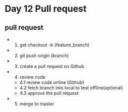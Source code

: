 # Day 12 Pull request
## pull request
- 1. get checkout -b (feature_branch)
- 2. git push origin (branch)
- 3. create a pull request on Github
- 4. review code
    - 4.1 review code online (Github)
    - 4.2 fetch branch into local to test offline(optional)
    - 4.3 approve the pull request
- 5. merge to master